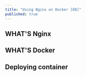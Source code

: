 ```yaml
---
title: "Using Nginx on Docker [EN]"
published: true
---
```


## WHAT'S Nginx

## WHAT'S Docker

## Deploying container